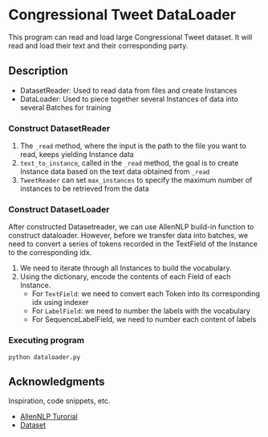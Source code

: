 # **Congressional Tweet DataLoader**

This program can read and load large Congressional Tweet dataset. It will read and load their text and their corresponding party.

## **Description**

- DatasetReader: Used to read data from files and create Instances
- DataLoader: Used to piece together several Instances of data into several Batches for training

### **Construct DatasetReader**

1. The `_read` method, where the input is the path to the file you want to read, keeps yielding Instance data
2. `text_to_instance`, called in the `_read` method, the goal is to create Instance data based on the text data obtained from `_read`
3. `TweetReader` can set `max_instances` to specify the maximum number of instances to be retrieved from the data

### **Construct DatasetLoader**

After constructed Datasetreader, we can use AllenNLP build-in function to construct dataloader. However, before we transfer data into batches, we need to convert a series of tokens recorded in the TextField of the Instance to the corresponding idx.

1. We need to iterate through all Instances to build the vocabulary.
2. Using the dictionary, encode the contents of each Field of each Instance.
    - For `TextField`: we need to convert each Token into its corresponding idx using indexer
    - For `LabelField`: we need to number the labels with the vocabulary
    - For SequenceLabelField, we need to number each content of labels

### **Executing program**

```
python dataloader.py
```

## **Acknowledgments**

Inspiration, code snippets, etc.
* [AllenNLP Turorial](https://zhuanlan.zhihu.com/p/352412971)
* [Dataset](https://uofr-my.sharepoint.com/:x:/g/personal/zxu69_ur_rochester_edu/Ecrs94AZXOFGrUilaHQCECwBJyQmZUjoIlJ1-Z2nSP_hGQ?e=fvyFD9)

